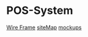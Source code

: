 # POS-System
[Wire Frame](https://drive.google.com/file/d/1p3oQhjg83VB7IuCZT-tejHqUsSDd3P9I/view?usp=drive_link)
[siteMap](https://www.gloomaps.com/Gawxr9TH96)
[mockups](https://www.figma.com/design/ESJuHVIVsYaznkJ8XpLMDM/POS-Sytem?node-id=0-1&t=8EGA2QgrwRdDDPbO-1)